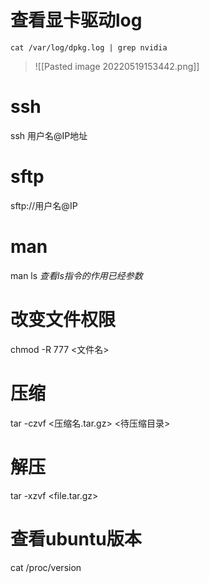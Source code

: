 # 查看显卡驱动log
```
cat /var/log/dpkg.log | grep nvidia
```

> ![[Pasted image 20220519153442.png]]

# ssh
ssh 用户名@IP地址

# sftp
sftp://用户名@IP

# man
 man ls *查看ls指令的作用已经参数*

# 改变文件权限
 chmod -R 777 <文件名>

# 压缩
tar -czvf <压缩名.tar.gz> <待压缩目录>

# 解压
tar -xzvf <file.tar.gz>

# 查看ubuntu版本
cat /proc/version